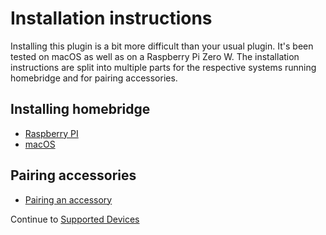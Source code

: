 # Installation instructions

Installing this plugin is a bit more difficult than your usual plugin. It's been tested on macOS as well as on a Raspberry Pi Zero W. The installation instructions are split into multiple parts for the respective systems running homebridge and for pairing accessories.

## Installing homebridge

- [Raspberry PI](install/raspberrypi.md)
- [macOS](install/macos.md)

## Pairing accessories

- [Pairing an accessory](pairing/pairing.md)

Continue to [Supported Devices](accessories/index.md)